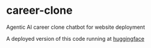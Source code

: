 # career-clone
Agentic AI career clone chatbot for website deployment

A deployed version of this code running at [huggingface](huggingface.co\spaces\bujbully\career-clone)
